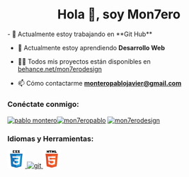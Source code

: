 <h1 align="center">Hola 👋, soy Mon7ero</h1>
- 🔭 Actualmente estoy trabajando en **Git Hub**

- 🌱 Actualmente estoy aprendiendo **Desarrollo Web**

- 👨‍💻 Todos mis proyectos están disponibles en [behance.net/mon7erodesign](behance.net/mon7erodesign)

- 📫 Cómo contactarme **monteropablojavier@gmail.com**

<h3 align="left">Conéctate conmigo:</h3>
<p align="left">
<a href="https://fb.com/pablo montero" target="blank"><img align="center" src="https://raw.githubusercontent.com/rahuldkjain/github-profile-readme-generator/master/src/images/icons/Social/facebook.svg" alt="pablo montero" height="30"
<a href="https://instagram.com/mon7eropablo" target="blank"><img align="center" src="https://raw.githubusercontent.com/rahuldkjain/github-profile-readme-generator/master/src/images/icons/Social/instagram.svg" alt="mon7eropablo" height="30" width="40" /></a> <a href="https://www.behance.net/mon7erodesign" target="blank">
<img align="center" src="https://raw.githubusercontent.com/rahuldkjain/github-profile-readme-generator/master/src/images/icons/Social/behance.svg" alt="mon7erodesign" height="30" width="40" /></a>
</p>

<h3 align="left">Idiomas y Herramientas:</h3>
<p align="left"> <a href="https://www.w3schools.com/css/" target="_blank" rel="noreferrer"> <img src="https://raw.githubusercontent.com/devicons/devicon/master/icons/css3/css3-original-wordmark.svg" alt="css3" width="40" height="40"/> </a> <a href="https://git-scm.com/" target="_blank" rel="noreferrer"> <img src="https://www.vectorlogo.zone/logos/git-scm/git-scm-icon.svg" alt="git" width="40" height="40"/> </a> <a href="https://www.w3.org/html/" target="_blank" rel="noreferrer"> <img src="https://raw.githubusercontent.com/devicons/devicon/master/icons/html5/html5-original-wordmark.svg" alt="html5" width="40" height="40"/> </a> </p>
